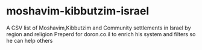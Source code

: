 # moshavim-kibbutzim-israel
A CSV list of Moshavim,Kibbutzim and Community settlements in Israel by region and religion 
Preperd for doron.co.il to enrich his system and filters so he can help others
